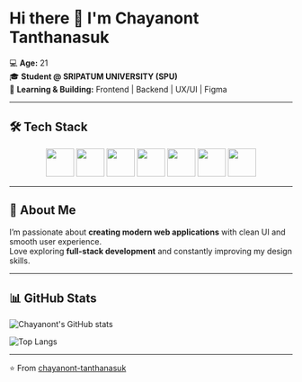 # Hi there 👋 I'm Chayanont Tanthanasuk

💻 **Age:** 21  
🎓 **Student @ SRIPATUM UNIVERSITY (SPU)**  
🌱 **Learning & Building:** Frontend | Backend | UX/UI | Figma  

---

## 🛠 Tech Stack  

<p align="center">
  <img src="https://cdn.jsdelivr.net/gh/devicons/devicon/icons/react/react-original.svg" width="50" height="50"/>
  <img src="https://cdn.jsdelivr.net/gh/devicons/devicon/icons/html5/html5-original.svg" width="50" height="50"/>
  <img src="https://cdn.jsdelivr.net/gh/devicons/devicon/icons/css3/css3-original.svg" width="50" height="50"/>
  <img src="https://cdn.jsdelivr.net/gh/devicons/devicon/icons/javascript/javascript-original.svg" width="50" height="50"/>
  <img src="https://cdn.jsdelivr.net/gh/devicons/devicon/icons/nodejs/nodejs-original.svg" width="50" height="50"/>
  <img src="https://cdn.jsdelivr.net/gh/devicons/devicon/icons/express/express-original.svg" width="50" height="50"/>
  <img src="https://cdn.jsdelivr.net/gh/devicons/devicon/icons/figma/figma-original.svg" width="50" height="50"/>
</p>

---

## 🚀 About Me  
I’m passionate about **creating modern web applications** with clean UI and smooth user experience.  
Love exploring **full-stack development** and constantly improving my design skills.  

---

## 📊 GitHub Stats  
![Chayanont's GitHub stats](https://github-readme-stats.vercel.app/api?username=chayanont-tanthanasuk&show_icons=true&theme=radical)

![Top Langs](https://github-readme-stats.vercel.app/api/top-langs/?username=chayanont-tanthanasuk&layout=compact&theme=radical)

---

⭐️ From [chayanont-tanthanasuk](https://github.com/chayanont-tanthanasuk)
